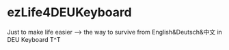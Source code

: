 # ezLife4DEUKeyboard
 Just to make life easier --> the way to survive from English&Deutsch&中文 in DEU Keyboard T^T
